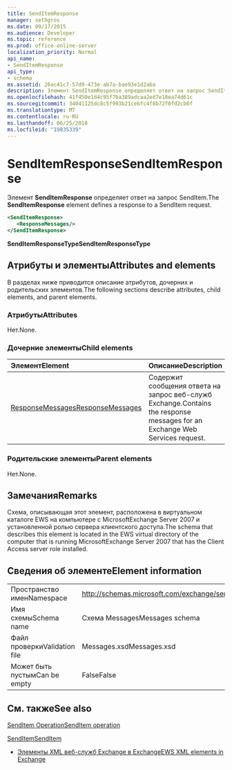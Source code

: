 ```yaml
---
title: SendItemResponse
manager: sethgros
ms.date: 09/17/2015
ms.audience: Developer
ms.topic: reference
ms.prod: office-online-server
localization_priority: Normal
api_name:
- SendItemResponse
api_type:
- schema
ms.assetid: 26ac41c7-57d9-473e-ab7a-bae93e1d2aba
description: Элемент SendItemResponse определяет ответ на запрос SendItem.
ms.openlocfilehash: 41f450e1d4c95f7ba389adcaa2ed7e18ea74d61c
ms.sourcegitcommit: 34041125dc8c5f993b21cebfc4f8b72f0fd2cb6f
ms.translationtype: MT
ms.contentlocale: ru-RU
ms.lasthandoff: 06/25/2018
ms.locfileid: "19835339"
---
```

# <a name="senditemresponse"></a><span data-ttu-id="2ee72-103">SendItemResponse</span><span class="sxs-lookup"><span data-stu-id="2ee72-103">SendItemResponse</span></span>

<span data-ttu-id="2ee72-104">Элемент **SendItemResponse** определяет ответ на запрос SendItem.</span><span class="sxs-lookup"><span data-stu-id="2ee72-104">The **SendItemResponse** element defines a response to a SendItem request.</span></span> 
  
```xml
<SendItemResponse>
   <ResponseMessages/>
</SendItemResponse>
```

 <span data-ttu-id="2ee72-105">**SendItemResponseType**</span><span class="sxs-lookup"><span data-stu-id="2ee72-105">**SendItemResponseType**</span></span>
## <a name="attributes-and-elements"></a><span data-ttu-id="2ee72-106">Атрибуты и элементы</span><span class="sxs-lookup"><span data-stu-id="2ee72-106">Attributes and elements</span></span>

<span data-ttu-id="2ee72-107">В разделах ниже приводится описание атрибутов, дочерних и родительских элементов.</span><span class="sxs-lookup"><span data-stu-id="2ee72-107">The following sections describe attributes, child elements, and parent elements.</span></span>
  
### <a name="attributes"></a><span data-ttu-id="2ee72-108">Атрибуты</span><span class="sxs-lookup"><span data-stu-id="2ee72-108">Attributes</span></span>

<span data-ttu-id="2ee72-109">Нет.</span><span class="sxs-lookup"><span data-stu-id="2ee72-109">None.</span></span>
  
### <a name="child-elements"></a><span data-ttu-id="2ee72-110">Дочерние элементы</span><span class="sxs-lookup"><span data-stu-id="2ee72-110">Child elements</span></span>

|<span data-ttu-id="2ee72-111">**Элемент**</span><span class="sxs-lookup"><span data-stu-id="2ee72-111">**Element**</span></span>|<span data-ttu-id="2ee72-112">**Описание**</span><span class="sxs-lookup"><span data-stu-id="2ee72-112">**Description**</span></span>|
|:-----|:-----|
|[<span data-ttu-id="2ee72-113">ResponseMessages</span><span class="sxs-lookup"><span data-stu-id="2ee72-113">ResponseMessages</span></span>](responsemessages.md) <br/> |<span data-ttu-id="2ee72-114">Содержит сообщения ответа на запрос веб-служб Exchange.</span><span class="sxs-lookup"><span data-stu-id="2ee72-114">Contains the response messages for an Exchange Web Services request.</span></span>  <br/> |
   
### <a name="parent-elements"></a><span data-ttu-id="2ee72-115">Родительские элементы</span><span class="sxs-lookup"><span data-stu-id="2ee72-115">Parent elements</span></span>

<span data-ttu-id="2ee72-116">Нет.</span><span class="sxs-lookup"><span data-stu-id="2ee72-116">None.</span></span>
  
## <a name="remarks"></a><span data-ttu-id="2ee72-117">Замечания</span><span class="sxs-lookup"><span data-stu-id="2ee72-117">Remarks</span></span>

<span data-ttu-id="2ee72-118">Схема, описывающая этот элемент, расположена в виртуальном каталоге EWS на компьютере с MicrosoftExchange Server 2007 и установленной ролью сервера клиентского доступа.</span><span class="sxs-lookup"><span data-stu-id="2ee72-118">The schema that describes this element is located in the EWS virtual directory of the computer that is running MicrosoftExchange Server 2007 that has the Client Access server role installed.</span></span>
  
## <a name="element-information"></a><span data-ttu-id="2ee72-119">Сведения об элементе</span><span class="sxs-lookup"><span data-stu-id="2ee72-119">Element information</span></span>

|||
|:-----|:-----|
|<span data-ttu-id="2ee72-120">Пространство имен</span><span class="sxs-lookup"><span data-stu-id="2ee72-120">Namespace</span></span>  <br/> |http://schemas.microsoft.com/exchange/services/2006/messages  <br/> |
|<span data-ttu-id="2ee72-121">Имя схемы</span><span class="sxs-lookup"><span data-stu-id="2ee72-121">Schema name</span></span>  <br/> |<span data-ttu-id="2ee72-122">Схема Messages</span><span class="sxs-lookup"><span data-stu-id="2ee72-122">Messages schema</span></span>  <br/> |
|<span data-ttu-id="2ee72-123">Файл проверки</span><span class="sxs-lookup"><span data-stu-id="2ee72-123">Validation file</span></span>  <br/> |<span data-ttu-id="2ee72-124">Messages.xsd</span><span class="sxs-lookup"><span data-stu-id="2ee72-124">Messages.xsd</span></span>  <br/> |
|<span data-ttu-id="2ee72-125">Может быть пустым</span><span class="sxs-lookup"><span data-stu-id="2ee72-125">Can be empty</span></span>  <br/> |<span data-ttu-id="2ee72-126">False</span><span class="sxs-lookup"><span data-stu-id="2ee72-126">False</span></span>  <br/> |
   
## <a name="see-also"></a><span data-ttu-id="2ee72-127">См. также</span><span class="sxs-lookup"><span data-stu-id="2ee72-127">See also</span></span>



[<span data-ttu-id="2ee72-128">SendItem Operation</span><span class="sxs-lookup"><span data-stu-id="2ee72-128">SendItem operation</span></span>](senditem-operation.md)
  
[<span data-ttu-id="2ee72-129">SendItem</span><span class="sxs-lookup"><span data-stu-id="2ee72-129">SendItem</span></span>](senditem.md)


- [<span data-ttu-id="2ee72-130">Элементы XML веб-служб Exchange в Exchange</span><span class="sxs-lookup"><span data-stu-id="2ee72-130">EWS XML elements in Exchange</span></span>](ews-xml-elements-in-exchange.md)

